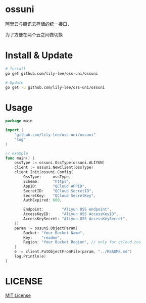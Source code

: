 # ossuni

阿里云与腾讯云存储的统一接口，

为了方便在两个云之间做切换

# Install & Update
```bash
# Install
go get github.com/lily-lee/oss-uni/ossuni

# Update
go get -u github.com/lily-lee/oss-uni/ossuni

```

# Usage
```go
package main

import (
    "github.com/lily-lee/oss-uni/ossuni"
    "log"
)

// example
func main() {
	ossType := ossuni.OssType(ossuni.ALIYUN)
	client := ossuni.NewClient(ossType)
	client.Init(ossuni.Config{
		OssType:     ossType,
		Scheme:      "https",
		AppID:       "QCloud APPID",
		SecretID:    "QCloud SecretID",
		SecretKey:   "QCloud SecretKey",
		AuthExpired: 600,

		Endpoint:        "Aliyun OSS endpoint",
		AccessKeyID:     "Aliyun OSS AccessKeyID",
		AccessKeySecret: "Aliyun OSS AccessKeySecret",
	})
	param := ossuni.ObjectParam{
		Bucket: "Your Bucket Name",
		Key:    "readme",
		Region: "Your Bucket Region", // only for qcloud cos
	}
	e := client.PutObjectFromFile(param, "../README.md")
	log.Println(e)
}

```
# LICENSE
[MIT License](https://github.com/lily-lee/oss-uni/blob/master/LICENSE)